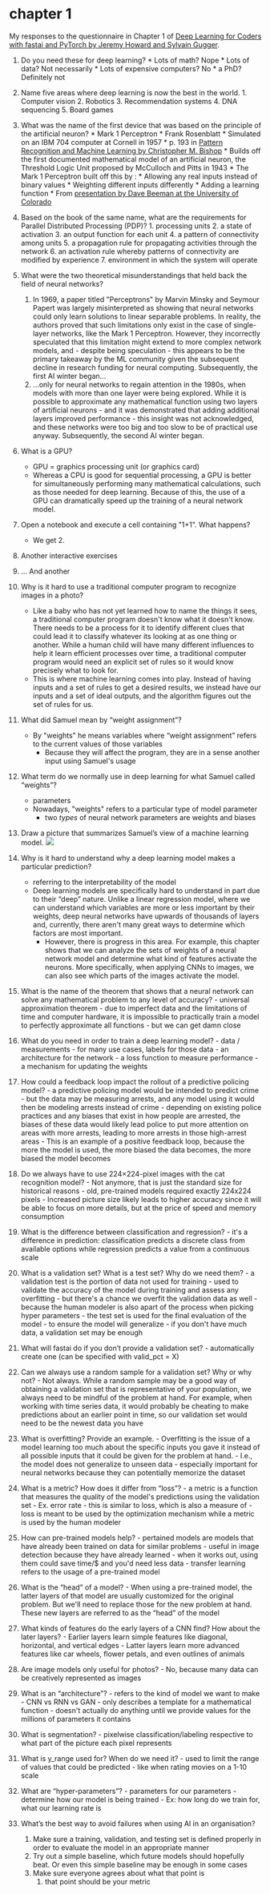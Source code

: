 # chapter 1
My responses to the questionnaire in Chapter 1 of [Deep Learning for Coders with fastai and PyTorch by Jeremy Howard and Sylvain Gugger](https://www.amazon.com/Deep-Learning-Coders-fastai-PyTorch/dp/1492045527).

1. Do you need these for deep learning?
		* Lots of math? Nope
		* Lots of data? Not necessarily
		* Lots of expensive computers? No
		* a PhD? Definitely not

2. Name five areas where deep learning is now the best in the world.
			1. Computer vision
			2. Robotics
			3. Recommendation systems
			4. DNA sequencing
			5. Board games

3. What was the name of the first device that was based on the principle of the artificial neuron?
		* Mark 1 Perceptron
			* Frank Rosenblatt
			* Simulated on an IBM 704 computer at Cornell in 1957 
				* p. 193 in [Pattern Recognition and Machine Learning by Christopher M. Bishop](http://users.isr.ist.utl.pt/~wurmd/Livros/school/Bishop%20-%20Pattern%20Recognition%20And%20Machine%20Learning%20-%20Springer%20%202006.pdf)
		* Builds off the first documented mathematical model of an artificial neuron, the Threshold Logic Unit proposed by McCulloch and Pitts in 1943
			* The Mark 1 Perceptron built off this by :
				* Allowing any real inputs instead of binary values
				* Weighting different inputs differently
				* Adding a learning function
			* From [presentation by Dave Beeman at the University of Colorado](https://ecee.colorado.edu/~ecen4831/lectures/NNet2.html)

4. Based on the book of the same name, what are the requirements for Parallel Distributed Processing (PDP)?
		1. processing units
		2. a state of activation
		3. an output function for each unit
		4. a pattern of connectivity among units
		5. a propagation rule for propagating activities through the network
		6. an activation rule whereby patterns of connectivity are modified by experience
		7. environment in which the system will operate

5. What were the two theoretical misunderstandings that held back the field of neural networks?
	1. In 1969, a paper titled "Perceptrons" by Marvin Minsky and Seymour Papert was largely misinterpreted as showing that neural networks could only learn solutions to linear separable problems. In reality, the authors proved that such limitations only exist in the case of single-layer networks, like the Mark 1 Perceptron. However, they incorrectly speculated that this limitation might extend to more complex network models, and - despite being speculation - this appears to be the primary takeaway by the ML community given the subsequent decline in research funding for neural computing. Subsequently, the first AI winter began...
	2. ...only for neural networks to regain attention in the 1980s, when models with more than one layer were being explored. While it is possible to approximate any mathematical function using two layers of artificial neurons - and it was demonstrated that adding additional layers improved performance - this insight was not acknowledged, and these networks were too big and too slow to be of practical use anyway. Subsequently, the second AI winter began.

6. What is a GPU?
	- GPU = graphics processing unit (or graphics card)
	- Whereas a CPU is good for sequential processing, a GPU is better for simultaneously performing many mathematical calculations, such as those needed for deep learning. Because of this, the use of a GPU can dramatically speed up the training of a neural network model.

7. Open a notebook and execute a cell containing "1+1". What happens?
	-  We get 2.

8. Another interactive exercises
9. ... And another 

10. Why is it hard to use a traditional computer program to recognize images in a photo?
	- Like a baby who has not yet learned how to name the things it sees, a traditional computer program doesn't know what it doesn't know. There needs to be a process for it to identify different clues that could lead it to classify whatever its looking at as one thing or another. While a human child will have many different influences to help it learn efficient processes over time, a traditional computer program would need an explicit set of rules so it would know precisely what to look for. 
	- This is where machine learning comes into play. Instead of having inputs and a set of rules to get a desired results, we instead have our inputs and a set of ideal outputs, and the algorithm figures out the set of rules for us.
	
11. What did Samuel mean by “weight assignment”?
	- By "weights" he means variables where “weight assignment” refers to the current values of those variables
		- Because they will affect the program, they are in a sense another input using Samuel's usage

12. What term do we normally use in deep learning for what Samuel called “weights”?
	- parameters
	- Nowadays, "weights" refers to a particular type of model parameter
		- two *types* of neural network parameters are weights and biases

13. Draw a picture that summarizes Samuel’s view of a machine learning model.
![](chapter%201/Screen%20Shot%202021-03-03%20at%207.49.09%20PM.png)

14. Why is it hard to understand why a deep learning model makes a particular prediction?
	- referring to the interpretability of the model
	- Deep learning models are specifically hard to understand in part due to their “deep” nature. Unlike a linear regression model, where we can understand which variables are more or less important by their weights, deep neural networks have upwards of thousands of layers and, currently, there aren't many great ways to determine which factors are most important. 
		- However, there is progress in this area. For example, this chapter shows that we can analyze the sets of weights of a neural network model and determine what kind of features activate the neurons. More specifically, when applying CNNs to images, we can also see which parts of the images activate the model.
	
12. What is the name of the theorem that shows that a neural network can solve any mathematical problem to any level of accuracy?
		- universal approximation theorem
			- due to imperfect data and the limitations of time and computer hardware, it is impossible to practically train a model to perfectly approximate all functions
			- but we can get damn close

13. What do you need in order to train a deep learning model?
		- data / measurements
			- for many use cases, labels for those data
		- an architecture for the network
		- a loss function to measure performance
		- a mechanism for updating the weights

14. How could a feedback loop impact the rollout of a predictive policing model?
		- a predictive policing model would be intended to predict crime
			- but the data may be measuring arrests, and any model using it would then be modeling arrests instead of crime
				- depending on existing police practices and any biases that exist in how people are arrested, the biases of these data would likely lead police to put more attention on areas with more arrests, leading to more arrests in those high-arrest areas
					- This is an example of a positive feedback loop, because the more the model is used, the more biased the data becomes, the more biased the model becomes

15. Do we always have to use 224×224-pixel images with the cat recognition model?
		- Not anymore, that is just the standard size for historical reasons 
			- old, pre-trained models required exactly 224x224 pixels
		- Increased picture size likely leads to higher accuracy since it will be able to focus on more details, but at the price of speed and memory consumption

16. What is the difference between classification and regression?
		- it's a difference in prediction: classification predicts a discrete class from available options while regression predicts a value from a continuous scale

17. What is a validation set? What is a test set? Why do we need them?
		- a validation test is the portion of data not used for training
			- used to validate the accuracy of the model during training and assess any overfitting
				- but there's a chance we overfit the validation data as well
					- because the human modeler is also apart of the process when picking hyper parameters
					- the test set is used for the final evaluation of the model
						- to ensure the model will generalize
		- if you don't have much data, a validation set may be enough

18. What will fastai do if you don’t provide a validation set?
		- automatically create one (can be specified with valid_pct = X)

19. Can we always use a random sample for a validation set? Why or why not?
		- Not always. While a random sample may be a good way of obtaining a validation set that is representative of your population, we always need to be mindful of the problem at hand. For example, when working with time series data, it would probably be cheating to make predictions about an earlier point in time, so our validation set would need to be the newest data you have

20. What is overfitting? Provide an example.
		- Overfitting is the issue of a model learning too much about the specific inputs you gave it instead of all possible inputs that it could be given for the problem at hand.
			- I.e., the model does not generalize to unseen data
			- especially important for neural networks because they can potentially memorize the dataset 

21. What is a metric? How does it differ from “loss”?
		- a metric is a function that measures the quality of the model's predictions using the validation set
			- Ex. error rate
		- this is similar to loss, which is also a measure of 
		- loss is meant to be used by the optimization mechanism while a metric is used by the human modeler

22. How can pre-trained models help?
		- pertained models are models that have already been trained on data for similar problems
		- useful in image detection because they have already learned 
		- when it works out, using them could save time/$ and you'd need less data
		- transfer learning refers to the usage of a pre-trained model
		
23. What is the “head” of a model?
		- When using a pre-trained model, the latter layers of that model are usually customized for the original problem. But we'll need to replace those for the new problem at hand. These new layers are referred to as the “head” of the model

24. What kinds of features do the early layers of a CNN find? How about the later layers?
		- Earlier layers learn simple features like diagonal, horizontal, and vertical edges
		- Latter layers learn more advanced features like car wheels, flower petals, and even outlines of animals

25. Are image models only useful for photos?
		- No, because many data can be creatively represented as images

26. What is an “architecture”?
		- refers to the kind of model we want to make
		- CNN vs RNN vs GAN
		- only describes a template for a mathematical function
			- doesn't actually do anything until we provide values for the millions of parameters it contains
		
27. What is segmentation?
		- pixelwise classification/labeling respective to what part of the picture each pixel represents

28. What is y_range used for? When do we need it?
		- used to limit the range of values that could be predicted
		- like when rating movies on a 1-10 scale
	
29. What are “hyper-parameters”?
		- parameters for our parameters
		- determine how our model is being trained
		- Ex: how long do we train for, what our learning rate is

30. What’s the best way to avoid failures when using AI in an organisation?
	1.  Make sure a training, validation, and testing set is defined properly in order to evaluate the model in an appropriate manner
	2. Try out a simple baseline, which future models should hopefully beat. Or even this simple baseline may be enough in some cases
	3. Make sure everyone agrees about what that point is
		1. that point should be your metric


